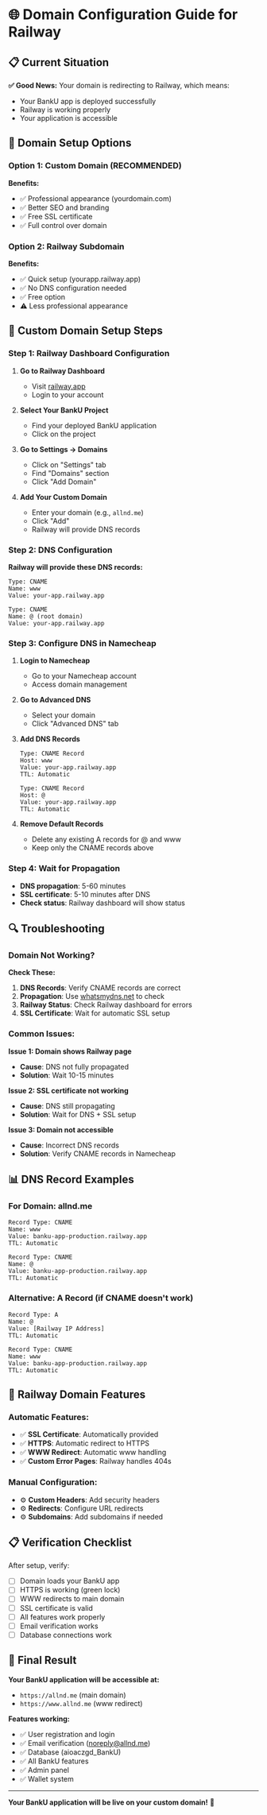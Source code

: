 # 🌐 Domain Configuration Guide for Railway

## 📋 Current Situation

**✅ Good News:** Your domain is redirecting to Railway, which means:
- Your BankU app is deployed successfully
- Railway is working properly
- Your application is accessible

## 🎯 Domain Setup Options

### Option 1: Custom Domain (RECOMMENDED)

**Benefits:**
- ✅ Professional appearance (yourdomain.com)
- ✅ Better SEO and branding
- ✅ Free SSL certificate
- ✅ Full control over domain

### Option 2: Railway Subdomain

**Benefits:**
- ✅ Quick setup (yourapp.railway.app)
- ✅ No DNS configuration needed
- ✅ Free option
- ⚠️ Less professional appearance

## 🔧 Custom Domain Setup Steps

### Step 1: Railway Dashboard Configuration

1. **Go to Railway Dashboard**
   - Visit [railway.app](https://railway.app)
   - Login to your account

2. **Select Your BankU Project**
   - Find your deployed BankU application
   - Click on the project

3. **Go to Settings → Domains**
   - Click on "Settings" tab
   - Find "Domains" section
   - Click "Add Domain"

4. **Add Your Custom Domain**
   - Enter your domain (e.g., `allnd.me`)
   - Click "Add"
   - Railway will provide DNS records

### Step 2: DNS Configuration

**Railway will provide these DNS records:**

```
Type: CNAME
Name: www
Value: your-app.railway.app

Type: CNAME  
Name: @ (root domain)
Value: your-app.railway.app
```

### Step 3: Configure DNS in Namecheap

1. **Login to Namecheap**
   - Go to your Namecheap account
   - Access domain management

2. **Go to Advanced DNS**
   - Select your domain
   - Click "Advanced DNS" tab

3. **Add DNS Records**
   ```
   Type: CNAME Record
   Host: www
   Value: your-app.railway.app
   TTL: Automatic

   Type: CNAME Record
   Host: @
   Value: your-app.railway.app
   TTL: Automatic
   ```

4. **Remove Default Records**
   - Delete any existing A records for @ and www
   - Keep only the CNAME records above

### Step 4: Wait for Propagation

- **DNS propagation**: 5-60 minutes
- **SSL certificate**: 5-10 minutes after DNS
- **Check status**: Railway dashboard will show status

## 🔍 Troubleshooting

### Domain Not Working?

**Check These:**
1. **DNS Records**: Verify CNAME records are correct
2. **Propagation**: Use [whatsmydns.net](https://whatsmydns.net) to check
3. **Railway Status**: Check Railway dashboard for errors
4. **SSL Certificate**: Wait for automatic SSL setup

### Common Issues:

**Issue 1: Domain shows Railway page**
- **Cause**: DNS not fully propagated
- **Solution**: Wait 10-15 minutes

**Issue 2: SSL certificate not working**
- **Cause**: DNS still propagating
- **Solution**: Wait for DNS + SSL setup

**Issue 3: Domain not accessible**
- **Cause**: Incorrect DNS records
- **Solution**: Verify CNAME records in Namecheap

## 📊 DNS Record Examples

### For Domain: allnd.me

```
Record Type: CNAME
Name: www
Value: banku-app-production.railway.app
TTL: Automatic

Record Type: CNAME
Name: @
Value: banku-app-production.railway.app
TTL: Automatic
```

### Alternative: A Record (if CNAME doesn't work)

```
Record Type: A
Name: @
Value: [Railway IP Address]
TTL: Automatic

Record Type: CNAME
Name: www
Value: banku-app-production.railway.app
TTL: Automatic
```

## 🚀 Railway Domain Features

### Automatic Features:
- ✅ **SSL Certificate**: Automatically provided
- ✅ **HTTPS**: Automatic redirect to HTTPS
- ✅ **WWW Redirect**: Automatic www handling
- ✅ **Custom Error Pages**: Railway handles 404s

### Manual Configuration:
- ⚙️ **Custom Headers**: Add security headers
- ⚙️ **Redirects**: Configure URL redirects
- ⚙️ **Subdomains**: Add subdomains if needed

## 📋 Verification Checklist

After setup, verify:

- [ ] Domain loads your BankU app
- [ ] HTTPS is working (green lock)
- [ ] WWW redirects to main domain
- [ ] SSL certificate is valid
- [ ] All features work properly
- [ ] Email verification works
- [ ] Database connections work

## 🎯 Final Result

**Your BankU application will be accessible at:**
- `https://allnd.me` (main domain)
- `https://www.allnd.me` (www redirect)

**Features working:**
- ✅ User registration and login
- ✅ Email verification (noreply@allnd.me)
- ✅ Database (aioaczgd_BankU)
- ✅ All BankU features
- ✅ Admin panel
- ✅ Wallet system

---

**Your BankU application will be live on your custom domain!** 🚀
